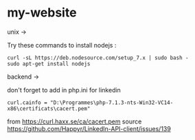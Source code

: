 # my-website

unix ->

Try these commands to install nodejs :

```
curl -sL https://deb.nodesource.com/setup_7.x | sudo bash -
sudo apt-get install nodejs
```

backend ->

don't forget to add in php.ini for linkedin
```
curl.cainfo = "D:\Programmes\php-7.1.3-nts-Win32-VC14-x86\certificats\cacert.pem"
```
from https://curl.haxx.se/ca/cacert.pem
source https://github.com/Happyr/LinkedIn-API-client/issues/139